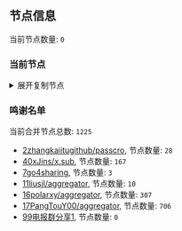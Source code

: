 
## 节点信息
当前节点数量: `0`
### 当前节点
<details>
  <summary>展开复制节点</summary>

    

</details>

### 鸣谢名单
当前合并节点总数: `1225`
- [2zhangkaiitugithub/passcro](https://github.com/zhangkaiitugithub/passcro), 节点数量: `28`
- [40xJins/x.sub](https://github.com/0xJins/x.sub), 节点数量: `167`
- [7go4sharing](https://github.com/go4sharing), 节点数量: `3`
- [11liusil/aggregator](https://github.com/liusil/aggregator), 节点数量: `10`
- [16polarxy/aggregator](https://github.com/polarxy/aggregator), 节点数量: `307`
- [17PangTouY00/aggregator](https://github.com/PangTouY00/aggregator), 节点数量: `706`
- [99电报群分享1](https://github.com/cdddbc/getAirport), 节点数量: `0`


